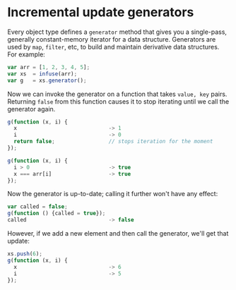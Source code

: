 # Incremental update generators

Every object type defines a `generator` method that gives you a single-pass,
generally constant-memory iterator for a data structure. Generators are used by
`map`, `filter`, etc, to build and maintain derivative data structures. For
example:

```js
var arr = [1, 2, 3, 4, 5];
var xs  = infuse(arr);
var g   = xs.generator();
```

Now we can invoke the generator on a function that takes `value, key` pairs.
Returning `false` from this function causes it to stop iterating until we call
the generator again.

```js
g(function (x, i) {
  x                             -> 1
  i                             -> 0
  return false;                 // stops iteration for the moment
});
```

```js
g(function (x, i) {
  i > 0                         -> true
  x === arr[i]                  -> true
});
```

Now the generator is up-to-date; calling it further won't have any effect:

```js
var called = false;
g(function () {called = true});
called                          -> false
```

However, if we add a new element and then call the generator, we'll get that
update:

```js
xs.push(6);
g(function (x, i) {
  x                             -> 6
  i                             -> 5
});

```
